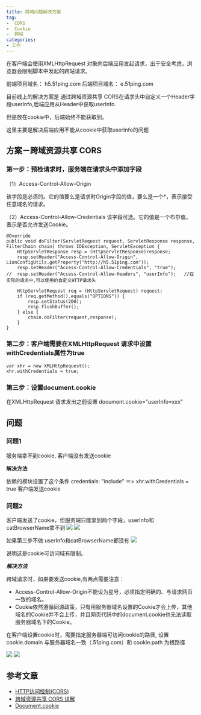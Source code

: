 ```yaml
---
title: 跨域问题解决方案
tag:
-  CORS
-  Cookie
-  跨域
categories:
- 工作
---
```


在客户端会使用XMLHttpRequest 对象向后端应用发起请求，出于安全考虑，浏览器会限制脚本中发起的跨站请求。

前端项目域名： h5.51ping.com   后端项目域名： e.51ping.com

目前线上的解决方案是  通过跨域资源共享 CORS在请求头中自定义一个Header字段userInfo,后端应用从Header中获取userInfo.   

但是放在cookie中，后端始终不能获取到。


这里主要是解决后端应用不能从cookie中获取userInfo的问题
<!-- more -->

## 方案－跨域资源共享 CORS
### 第一步：预检请求时，服务端在请求头中添加字段
 
（1）Access-Control-Allow-Origin
 
该字段是必须的。它的值要么是请求时Origin字段的值，要么是一个*，表示接受任意域名的请求。
 
（2）Access-Control-Allow-Credentials
该字段可选。它的值是一个布尔值，表示是否允许发送Cookie。

	@Override
	public void doFilter(ServletRequest request, ServletResponse response, FilterChain chain) throws IOException, ServletException {
	    HttpServletResponse resp = (HttpServletResponse)response;
	    resp.setHeader("Access-Control-Allow-Origin", LionConfigUtils.getProperty("http://h5.51ping.com"));
	    resp.setHeader("Access-Control-Allow-Credentials", "true");
	//  resp.setHeader("Access-Control-Allow-Headers", "userInfo");   //在实际的请求中,可以使用的自定义HTTP请求头
	
	    HttpServletRequest req = (HttpServletRequest) request;
	    if (req.getMethod().equals("OPTIONS")) {
	        resp.setStatus(200);
	        resp.flushBuffer();
	    } else {
	        chain.doFilter(request,response);
	    }
	}
### 第二步：客户端需要在XMLHttpRequest 请求中设置withCredentials属性为true
	var xhr = new XMLHttpRequest();
	xhr.withCredentials = true;
### 第三步：设置document.cookie
在XMLHttpRequest 请求发出之前设置 document.cookie="userInfo=xxx"

## 问题
### 问题1  
 服务端拿不到cookie,  客户端没有发送cookie
 
 
 **解决方法**
 
 依赖的模块设置了这个条件 credentials: "include" ＝> xhr.withCredentials = true  客户端发送cookie
 
### 问题2
客户端发送了cookie，但服务端只能拿到两个字段，userInfo和catBrowserName拿不到
![](/images/QQ20161017-0@2x.png)
![](/images/QQ20161017-1@2x.png)

 
如果第三步不做 userInfo和catBrowserName都没有
![](/images/QQ20161017-2@2x.png)

说明这是cookie可访问域有限制。
 
***解决方法***

跨域请求时，如果要发送cookie,有两点需要注意：

- Access-Control-Allow-Origin不能设为星号，必须指定明确的、与请求网页一致的域名。
- Cookie依然遵循同源政策，只有用服务器域名设置的Cookie才会上传，其他域名的Cookie并不会上传，并且网页代码中的document.cookie也无法读取服务器域名下的Cookie。

在客户端设置cookie时，需要指定服务器端可访问cookie的路径,  设置cookie.domain 与服务器域名一致（.51ping.com）和 cookie.path 为根路径
 
![](/images/QQ20161017-3@2x.png)
![](/images/QQ20161017-4@2x.png)

## 参考文章
 
- [HTTP访问控制(CORS)](https://developer.mozilla.org/zh-CN/docs/Web/HTTP/Access_control_CORS#Access-Control-Allow-Headers) 
- [跨域资源共享 CORS 详解](http://www.ruanyifeng.com/blog/2016/04/cors.html) 
- [Document.cookie](https://developer.mozilla.org/en-US/docs/Web/API/Document/cookie)